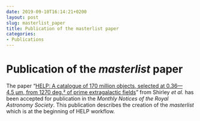 ```yaml
---
date: 2019-09-10T16:14:21+0200
layout: post
slug: masterlist_paper
title: Publication of the masterlist paper
categories:
- Publications
---
```


# Publication of the _masterlist_ paper

The paper “[HELP: A catalogue of 170 million objects, selected at 0.36—4.5 µm,
from 1270 deg.² of prime extragalactic fields](https://ui.adsabs.harvard.edu/abs/2019arXiv190904003S/abstract)”
from Shirley _et al._ has been accepted for publication in the _Monthly Notices
of the Royal Astronomy Society_.  This publication describes the creation of the
_masterlist_ which is at the beginning of HELP workflow.

